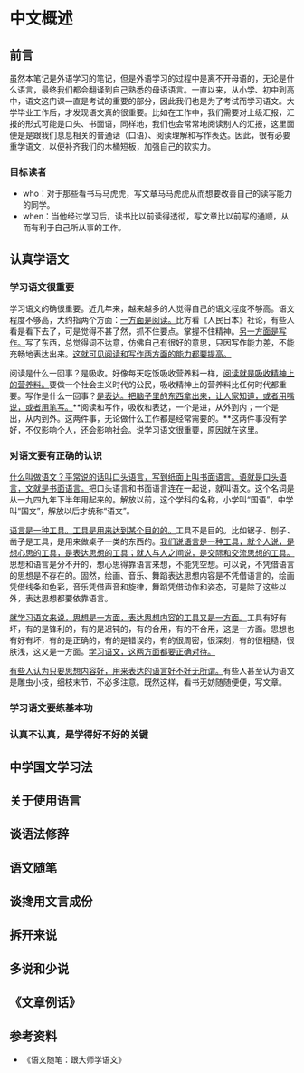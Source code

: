 <!--
 * @Description: 
 * @Author: Jecyu
 * @Date: 2020-03-01 13:52:44
 * @LastEditTime: 2020-03-01 15:39:49
 * @LastEditors: Jecyu
 -->
# 中文概述

## 前言

虽然本笔记是外语学习的笔记，但是外语学习的过程中是离不开母语的，无论是什么语言，最终我们都会翻译到自己熟悉的母语语言。一直以来，从小学、初中到高中，语文这门课一直是考试的重要的部分，因此我们也是为了考试而学习语文。大学毕业工作后，才发现语文真的很重要。比如在工作中，我们需要对上级汇报，汇报的形式可能是口头、书面语，同样地，我们也会常常地阅读别人的汇报，这里面便是是跟我们息息相关的普通话（口语）、阅读理解和写作表达。因此，很有必要重学语文，以便补齐我们的木桶短板，加强自己的软实力。

### 目标读者

- who：对于那些看书马马虎虎，写文章马马虎虎从而想要改善自己的读写能力的同学。
- when：当他经过学习后，读书比以前读得透彻，写文章比以前写的通顺，从而有利于自己所从事的工作。

## 认真学语文

### 学习语文很重要

学习语文的确很重要。近几年来，越来越多的人觉得自己的语文程度不够高。语文程度不够高，大约指两个方面：<u>一方面是阅读。</u>比方看《人民日本》社论，有些人看是看下去了，可是觉得不甚了然，抓不住要点。掌握不住精神。<u>另一方面是写作。</u>写了东西，总觉得词不达意，仿佛自己有很好的意思，只因写作能力差，不能充畅地表达出来。<u>这就可见阅读和写作两方面的能力都要提高。</u>

阅读是什么一回事？是吸收。好像每天吃饭吸收营养料一样，<u>阅读就是吸收精神上的营养料。</u>要做一个社会主义时代的公民，吸收精神上的营养料比任何时代都重要。写作是什么一回事？<u>是表达。把脑子里的东西拿出来，让人家知道，或者用嘴说，或者用笔写。</u>**阅读和写作，吸收和表达，一个是进，从外到内；一个是出，从内到外。这两件事，无论做什么工作都是经常需要的。**这两件事没有学好，不仅影响个人，还会影响社会。说学习语文很重要，原因就在这里。

### 对语文要有正确的认识

<u>什么叫做语文？平常说的话叫口头语言，写到纸面上叫书面语言。语就是口头语言，文就是书面语言。</u>把口头语言和书面语言连在一起说，就叫语文。这个名词是从一九四九年下半年用起来的。解放以前，这个学科的名称，小学叫“国语”，中学叫“国文”，解放以后才统称“语文”。

<u>语言是一种工具。工具是用来达到某个目的的。</u>工具不是目的。比如锯子、刨子、凿子是工具，是用来做桌子一类的东西的。<u>我们说语言是一种工具，就个人说，是想心思的工具，是表达思想的工具；就人与人之间说，是交际和交流思想的工具。</u>思想和语言是分不开的，想心思得靠语言来想，不能凭空想。可以说，不凭借语言的思想是不存在的。固然，绘画、音乐、舞蹈表达思想内容是不凭借语言的，绘画凭借线条和色彩，音乐凭借声音和旋律，舞蹈凭借动作和姿态，可是除了这些以外，表达思想都要依靠语言。

<u>就学习语文来说，思想是一方面，表达思想内容的工具又是一方面。</u>工具有好有坏，有的是锋利的，有的是迟钝的，有的合用，有的不合用，这是一方面。思想也有好有坏，有的是正确的，有的是错误的，有的很周密，很深刻，有的很粗糙，很肤浅，这又是一方面。<u>学习语文，这两方面都要正确对待。</u>

<u>有些人认为只要思想内容好，用来表达的语言好不好无所谓。</u>有些人甚至认为语文是雕虫小技，细枝末节，不必多注意。既然这样，看书无妨随随便便，写文章。

### 学习语文要练基本功

### 认真不认真，是学得好不好的关键

## 中学国文学习法

## 关于使用语言

## 谈语法修辞

## 语文随笔

## 谈搀用文言成份

## 拆开来说

## 多说和少说

## 《文章例话》

## 参考资料

- 《语文随笔：跟大师学语文》
